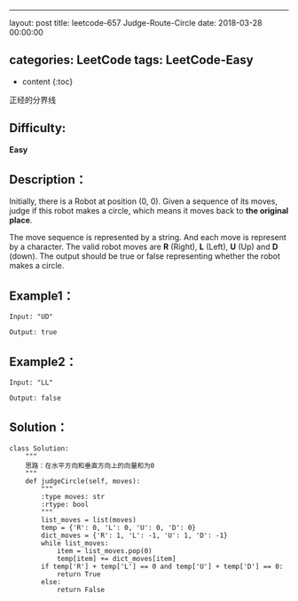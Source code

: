 
---
layout: post
title:  leetcode-657 Judge-Route-Circle
date:   2018-03-28 00:00:00

categories: LeetCode
tags: LeetCode-Easy
---

* content
{:toc}

正经的分界线





## Difficulty:

**Easy**

## Description：

Initially, there is a Robot at position (0, 0). Given a sequence of its moves, judge if this robot makes a circle, which means it moves back to **the original place**.

The move sequence is represented by a string. And each move is represent by a character. The valid robot moves are **R** (Right), **L** (Left), **U** (Up) and **D** (down). The output should be true or false representing whether the robot makes a circle. 

## Example1：

```
Input: "UD"

Output: true
```

## Example2：

```
Input: "LL"

Output: false
```

## Solution：

```
class Solution:
    """
    思路：在水平方向和垂直方向上的向量和为0
    """
    def judgeCircle(self, moves):
        """
        :type moves: str
        :rtype: bool
        """
        list_moves = list(moves)
        temp = {'R': 0, 'L': 0, 'U': 0, 'D': 0}
        dict_moves = {'R': 1, 'L': -1, 'U': 1, 'D': -1}
        while list_moves:
            item = list_moves.pop(0)
            temp[item] += dict_moves[item]
        if temp['R'] + temp['L'] == 0 and temp['U'] + temp['D'] == 0:
            return True
        else:
            return False
```
